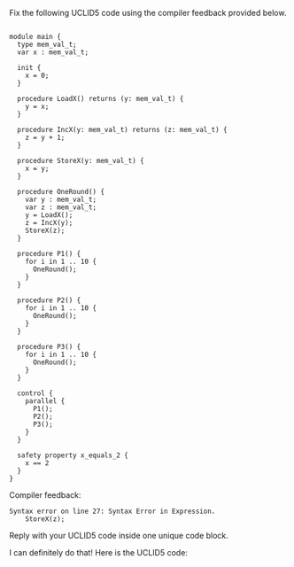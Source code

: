 
Fix the following UCLID5 code using the compiler feedback provided below.

```

module main {
  type mem_val_t;
  var x : mem_val_t;
  
  init {
    x = 0;
  }

  procedure LoadX() returns (y: mem_val_t) {
    y = x;
  }

  procedure IncX(y: mem_val_t) returns (z: mem_val_t) {
    z = y + 1;
  }

  procedure StoreX(y: mem_val_t) {
    x = y;
  }

  procedure OneRound() {
    var y : mem_val_t;
    var z : mem_val_t;
    y = LoadX();
    z = IncX(y);
    StoreX(z);
  }

  procedure P1() {
    for i in 1 .. 10 {
      OneRound();
    }
  }

  procedure P2() {
    for i in 1 .. 10 {
      OneRound();
    }
  }
  
  procedure P3() {
    for i in 1 .. 10 {
      OneRound();
    }
  }

  control {
    parallel {
      P1();
      P2();
      P3();
    }
  }

  safety property x_equals_2 {
    x == 2
  }
}
```

Compiler feedback:

```
Syntax error on line 27: Syntax Error in Expression.
    StoreX(z);

```
Reply with your UCLID5 code inside one unique code block.

I can definitely do that! Here is the UCLID5 code:
```
